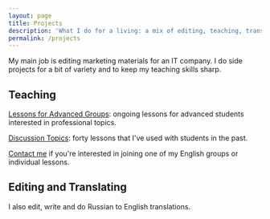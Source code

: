 ```yaml
---
layout: page
title: Projects
description: 'What I do for a living: a mix of editing, teaching, translating and writing'
permalink: /projects
---
```


My main job is editing marketing materials for an IT company. I do side projects for a bit of variety and to keep my teaching skills sharp.  

## Teaching 

[Lessons for Advanced Groups][0]: ongoing lessons for advanced students interested in professional topics. 

[Discussion Topics][1]: forty lessons that I've used with students in the past. 

[Contact me][2] if you're interested in joining one of my English groups or individual lessons. 

## Editing and Translating 

I also edit, write and do Russian to English translations. 

[0]: /lessons
[1]: /lesson-archives 
[2]: /contact 
[3]: /cv
[4]: /pages/cv-kedziora.pdf